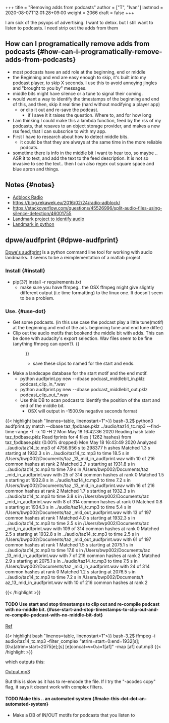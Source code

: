 +++
title = "Removing adds from podcasts"
author = ["T", "Ivan"]
lastmod = 2020-08-07T12:01:28+09:00
weight = 2066
draft = false
+++

I am sick of the psyops of advertising. I want to detox. but I still
want to listen to podcasts. I need strip out the adds from them


## How can I programatically remove adds from podcasts {#how-can-i-programatically-remove-adds-from-podcasts}

-   most podcasts have an add role at the beginning, end or middle
-   the Beginning and end are easy enough to skip, it's built into
    my podcast player, to skip X seconds. I use this to avoid
    annoying jingles and "brought to you by" messages.
-   middle bits might have silence or a tune to signal their coming.
-   would want a way to identify the timestamps of the beginning and
    end of this, and then, skip it real time (hard without modifying
    a player app)
    -   or clip it out and re-save the podcast.
        -   if I save it it raises the question. Where to, and for how
            long
-   I am thinking I could make this a lambda function, feed by the
    rss of my podcasts, that resaves to an object storage provider,
    and makes a new rss feed, that I can subscrice to with my app.
-   First I have to research about how to detect middle bits.
    -   it could be that they are always at the same time in the more
        reliable podcats.
-   sometime there is info in the middle bit I want to hear too, so
    maybe .. ASR it to text, and add the text to the feed
    description. It is not so invasive to see the text.. then I can
    also regex out square space and blue apron and things.


## Notes {#notes}

-   [Adblock Radio](https://www.adblockradio.com/blog/2018/11/15/designing-audio-ad-block-radio-podcast/)
-   <https://blog.rekawek.eu/2016/02/24/radio-adblock/>
-   <https://stackoverflow.com/questions/45526996/split-audio-files-using-silence-detection/46001755>
-   [Landmark project to identify audio](https://github.com/adblockradio/stream-audio-fingerprint)
-   [Landmark in python](https://github.com/worldveil/dejavu)


## dpwe/audfprint {#dpwe-audfprint}

[Dpwe's audfprint](https://github.com/dpwe/audfprint) Is a python command line tool for working with
audio landmarks. It seems to be a reimplementation of a matlab
project.


### Install {#install}

-   pip(3?) install -r requirements.txt
    -   make sure you have ffmpeg.. the OSX ffmpeg might give
        slightly different output (i.e time formatting) to the linux
        one. It doesn't seem to be a problem.


### Use. {#use-dot}

-   Get some podcasts. (in this use case the podcast play a little
    tune(motif) at the beginning and end of the ads. beginning tune and
    end tune differ)
-   Clip out the audio motifs that bookend the middle bit with
    adds. This can be done with audacity's export selection. Wav
    files seem to be fine (anything ffmpeg can open?).
    {{<figure src="/images/audacity_middle_bit_export.png">}}
    -   save these clips to named for the start and ends.
-   Make a landscape database for the start motif and the end
    motif.
    -   python audfprint.py new --dbase
        podcast\_middlebit\_in.pklz
        podcast\_clip\_in\_\*.wav
    -   python audfprint.py new --dbase
        podcast\_middlebit\_out.pklz
        podcast\_clip\_out\_\*.wav
    -   Use this DB to scan podcast to identify the position of the
        start and end of the middle bit.
        -   OSX will output in -1500.9s negative seconds format

{{< highlight bash "linenos=table, linenostart=1">}}
bash-3.2$ python3 audfprint.py match --dbase taz_fpdbase.pklz ../audio/taz14_tc.mp3 --find-time-range -T -x 10
 -H 2
Mon May 18 16:42:36 2020 Reading hash table taz_fpdbase.pklz
Read fprints for 4 files ( 1262 hashes) from taz_fpdbase.pklz (0.00% dropped)
Mon May 18 16:43:49 2020 Analyzed  ../audio/taz14_tc.mp3 of 4756.956 s to 298377 h
ashes
Matched    1.3 s starting at 1932.3 s in ../audio/taz14_tc.mp3 to time   18.5 s in /Users/bwp002/Documents/taz
_13_mid_in_audfprint.wav with    10 of   216 common hashes at rank  2
Matched    2.7 s starting at 1931.8 s in ../audio/taz14_tc.mp3 to time    7.9 s in /Users/bwp002/Documents/taz
_mid_in_audfprint.wav with    25 of   314 common hashes at rank  0
Matched    1.5 s starting at 1932.8 s in ../audio/taz14_tc.mp3 to time    7.2 s in /Users/bwp002/Documents/taz
_13_mid_in_audfprint.wav with    16 of   216 common hashes at rank  2
Matched    1.7 s starting at 1932.3 s in ../audio/taz14_tc.mp3 to time    3.8 s in /Users/bwp002/Documents/taz
_mid_in_audfprint.wav with     8 of   314 common hashes at rank  0
Matched    0.8 s starting at 1934.3 s in ../audio/taz14_tc.mp3 to time    5.4 s in /Users/bwp002/Documents/taz
_mid_out_audfprint.wav with    13 of   197 common hashes at rank  1
Matched    4.0 s starting at 1932.3 s in ../audio/taz14_tc.mp3 to time    2.5 s in /Users/bwp002/Documents/taz
_mid_in_audfprint.wav with   109 of   314 common hashes at rank  0
Matched    2.5 s starting at 1932.8 s in ../audio/taz14_tc.mp3 to time    2.5 s in /Users/bwp002/Documents/taz
_mid_out_audfprint.wav with    61 of   197 common hashes at rank  1
Matched    1.5 s starting at 2075.1 s in ../audio/taz14_tc.mp3 to time   17.6 s in /Users/bwp002/Documents/taz
_13_mid_in_audfprint.wav with     7 of   216 common hashes at rank  2
Matched    2.9 s starting at 2075.1 s in ../audio/taz14_tc.mp3 to time    7.5 s in /Users/bwp002/Documents/taz
_mid_in_audfprint.wav with    24 of   314 common hashes at rank  0
Matched    1.2 s starting at 2076.5 s in ../audio/taz14_tc.mp3 to time    7.2 s in /Users/bwp002/Documents/t
az_13_mid_in_audfprint.wav with    10 of   216 common hashes at rank  2

{{< /highlight >}}


#### <span class="todo TODO_">TODO </span> Use start and stop timestamps to clip out and re-compile podcast with no-middle bit. {#use-start-and-stop-timestamps-to-clip-out-and-re-compile-podcast-with-no-middle-bit-dot}

[Ref](https://superuser.com/questions/681885/how-can-i-remove-multiple-segments-from-a-video-using-ffmpeg)

{{< highlight bash "linenos=table, linenostart=1">}}
bash-3.2$ ffmpeg -i audio/taz14_tc.mp3 -filter_complex "atrim=start=0:end=1932[s];[0:a]atrim=start=2075[e];[s]
[e]concat=v=0:a=1[af]" -map [af]  out.mp3
{{< /highlight >}}

which outputs this:

[Output mp3](/mp3/out_trimmed.mp3)

 But this is slow as it has to re-encode the file. If I try the
"-acodec copy" flag, it says it doesnt work with complex filters.


#### <span class="todo TODO_">TODO </span> Make this .. an automated system {#make-this-dot-dot-an-automated-system}

-   Make a DB of IN/OUT motifs for podcasts that you listen to
